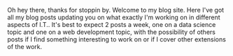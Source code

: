 Oh hey there, thanks for stoppin by. Welcome to my blog site. Here I've got all my blog posts updating you on what exactly I'm working on in different aspects of I.T.. It's best to expect 2 posts a week, one on a data science topic and one on a web development topic, with the possibility of others posts if I find something interesting to work on or if I cover other extensions of the work.